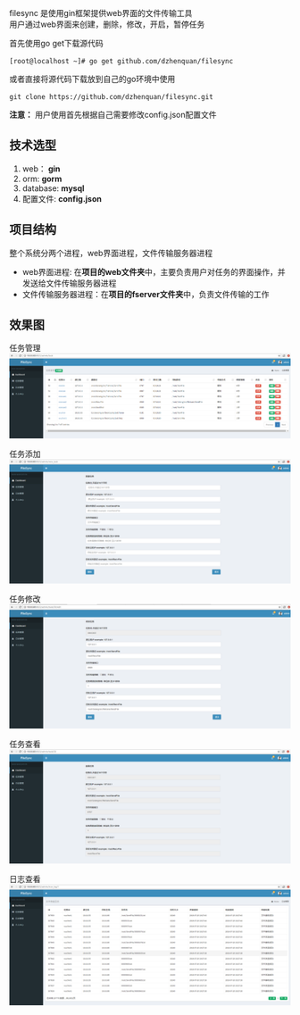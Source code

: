 filesync 是使用gin框架提供web界面的文件传输工具  
用户通过web界面来创建，删除，修改，开启，暂停任务  

首先使用go get下载源代码  
```
[root@localhost ~]# go get github.com/dzhenquan/filesync
```
或者直接将源代码下载放到自己的go环境中使用  
```
git clone https://github.com/dzhenquan/filesync.git
```
**注意：** 
用户使用首先根据自己需要修改config.json配置文件

## 技术选型
1. web： **gin**
2. orm:  **gorm**
3. database: **mysql**
4. 配置文件:  **config.json**

## 项目结构
整个系统分两个进程，web界面进程，文件传输服务器进程  
- web界面进程: 在**项目的web文件夹**中，主要负责用户对任务的界面操作，并发送给文件传输服务器进程  
- 文件传输服务器进程：在**项目的fserver文件夹**中，负责文件传输的工作  

## 效果图  
任务管理  
![任务管理](https://raw.githubusercontent.com/dzhenquan/filesync/master/images/task_manager.png)

任务添加  
![任务添加](https://raw.githubusercontent.com/dzhenquan/filesync/master/images/task_add.png)

任务修改  
![任务修改](https://raw.githubusercontent.com/dzhenquan/filesync/master/images/task_update.png)

任务查看  
![任务查看](https://raw.githubusercontent.com/dzhenquan/filesync/master/images/task_show.png)

日志查看  
![日志查看](https://raw.githubusercontent.com/dzhenquan/filesync/master/images/log_manager.png)
